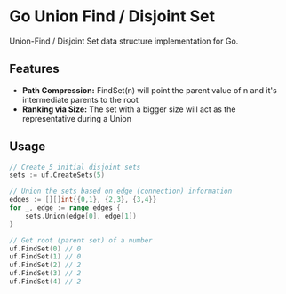 # Go Union Find / Disjoint Set

Union-Find / Disjoint Set data structure implementation for Go.

## Features

- **Path Compression:** FindSet(n) will point the parent value of n and it's intermediate parents to the root
- **Ranking via Size:** The set with a bigger size will act as the representative during a Union

## Usage

```go
// Create 5 initial disjoint sets
sets := uf.CreateSets(5)

// Union the sets based on edge (connection) information
edges := [][]int{{0,1}, {2,3}, {3,4}}
for _, edge := range edges {
	sets.Union(edge[0], edge[1])
}

// Get root (parent set) of a number
uf.FindSet(0) // 0
uf.FindSet(1) // 0
uf.FindSet(2) // 2
uf.FindSet(3) // 2
uf.FindSet(4) // 2
```
